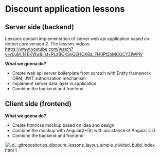 # Discount application lessons

## Server side (backend)
Lessons contain implementation of server web api application based on dotnet core version 2.
The lessons videos: https://www.youtube.com/watch?v=r0uM_f4EKWw&list=PLzBCKSyQEHOXBa_FH0Pt5oMCGCYZlWPlV

**What we gonna do?** 
- Create web api server boilerplate from scratch with Entity framework ORM, JWT authorization mechanism
- Implement server data layer in application
- Combine the backend and frontend


## Client side (frontend)
**What we gonna do?** 
- Create html/css mockup based on idea and design
- Combine the mockup with Angular2+(6) with assistance of Angular CLI
- Combine the backend and frontend



![_d__gitrepositories_discount_lessons_layout_simple_divided_build_index html 1](https://user-images.githubusercontent.com/10850647/40842508-c60aafce-65b6-11e8-9815-b0a0454fa4ff.png)
